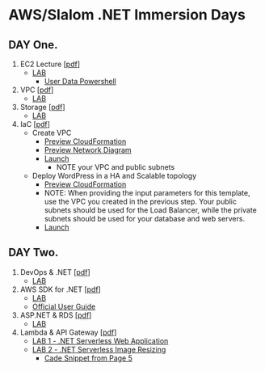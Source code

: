 # AWS/Slalom .NET Immersion Days

## DAY One.

1. EC2 Lecture \[[pdf](DayOne/D1L1-LECTURE--Intro_to_Cloud_and_EC2_Overview.pdf)\]
    - [LAB](DayOne/D1L1-LAB-GUIDE--EC2_Windows_HOL.pdf)
        - [User Data Powershell](DayOne/D1L1-LAB-SCRIPT--ec2_windows_lab_userdata.txt)
2. VPC \[[pdf](DayOne/D1L2-LECTURE--Networking_in_AWS.pdf)\]
    - [LAB](DayOne/D1L2-LAB-GUIDE--VPC_HOL.pdf)
3. Storage \[[pdf](DayOne/D1L3-LECTURE--Storage_on_AWS.pdf)\]
    - [LAB](DayOne/D1L3-LAB-GUIDE--S3_HOL.pdf)
4. IaC \[[pdf](DayOne/D1L4-LECTURE--DevOps_CloudFormation_Intro.pdf)\]
    - Create VPC 
      - [Preview CloudFormation](DayOne/D1L4-LAB-SCRIPT-1--vpc-public-private-immersionday.json)
      - [Preview Network Diagram](DayOne/D1L4-LAB-DIAGRAM--vpc-multiaz-reference.png)
      - [Launch](https://console.aws.amazon.com/cloudformation/home?region=us-west-2#/stacks/new?stackName=%3CNAME%3E-vpc-immersionday&templateURL=https://debrosse-cloudformation-templates.s3-us-west-2.amazonaws.com/immersiondays/vpc-public-private-immersionday.yml)
        - NOTE your VPC and public subnets
    - Deploy WordPress in a HA and Scalable topology
      - [Preview CloudFormation](DayOne/D1L4-LAB-SCRIPT-2--wordpress-multiaz-immersionday.json)
      - NOTE: When providing the input parameters for this template, use the VPC you created in the previous step. Your public subnets should be used for the Load Balancer, while the private subnets should be used for your database and web servers.
      - [Launch](https://console.aws.amazon.com/cloudformation/home?region=us-west-2#/stacks/new?stackName=%3CNAME%3E-wordpress-immersionday&templateURL=https://debrosse-cloudformation-templates.s3-us-west-2.amazonaws.com/immersiondays/wordpress-multiaz-immersionday.yml)

## DAY Two.

1. DevOps & .NET \[[pdf](DayTwo/D2L1--LECTURE-Devops_and_.NET.pdf)\]
    - [LAB](DayTwo/)
2. AWS SDK for .NET \[[pdf](DayTwo/D2L2-LECTURE--SDK_and_Toolkit_Configuration.pdf)\]
    - [LAB](DayTwo/D2L2-LAB-GUIDE--Setup_AWS_Toolkit_for_VS.pdf)
    - [Official User Guide](https://docs.aws.amazon.com/toolkit-for-visual-studio/latest/user-guide/welcome.html)
3. ASP.NET & RDS \[[pdf](DayTwo/D2L3-LECTURE--ASP.NET_and_Amazon_RDS.pdf)\]
    - [LAB](DayTwo/D2L3-LAB-GUIDE--ASP.NET_and_Amazon_RDS.pdf)
4. Lambda & API Gateway \[[pdf](DayTwo/D2L4-LECTURE--ASP.NET_and_Lambda_API_Gateway.pdf)\]
    - [LAB 1 - .NET Serverless Web Application](DayTwo/D2L4-LAB-1-GUIDE--ASP.NET_Core_and_Serverless.pdf)
    - [LAB 2 - .NET Serverless Image Resizing](DayTwo/D2L4-LAB-2-GUIDE--NET_Core_Serveless_resize_image.pdf)
        - [Cade Snippet from Page 5](DayTwo/D2L4-LAB-SCRIPT--lambda-function-handler.cs)
